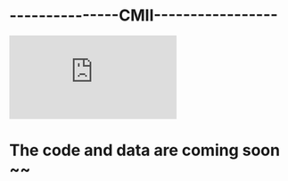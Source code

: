 # ---------------CMII-----------------
![pic](https://github.com/PengJie98/CMII/edit/main/F1.pdf)
# The code and data are coming soon ~~
